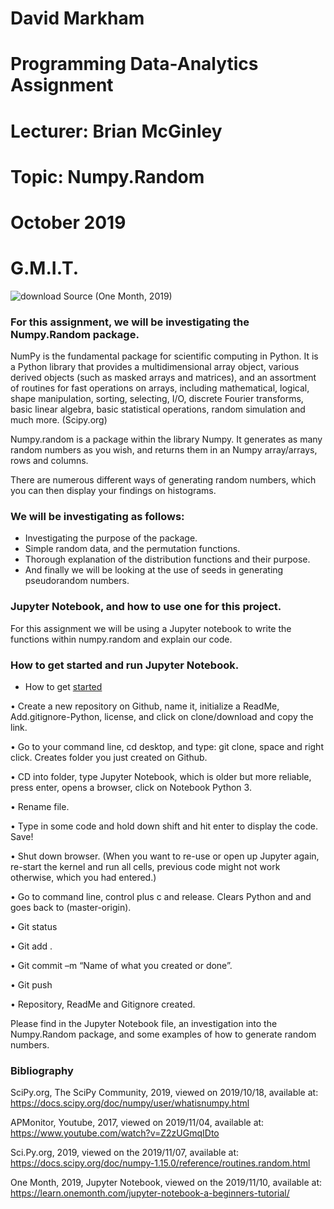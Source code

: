 # David Markham
# Programming Data-Analytics Assignment
# Lecturer: Brian McGinley
# Topic: Numpy.Random
# October 2019
# G.M.I.T.

![download](NumpyRandom.jpg) 
Source (One Month, 2019)

### For this assignment, we will be investigating the Numpy.Random package.  

NumPy is the fundamental package for scientific computing in Python. It is a Python library that provides a multidimensional array object, various derived objects (such as masked arrays and matrices), and an assortment of routines for fast operations on arrays, including mathematical, logical, shape manipulation, sorting, selecting, I/O, discrete Fourier transforms, basic linear algebra, basic statistical operations, random simulation and much more. (Scipy.org)

Numpy.random is a package within the library Numpy. It generates as many random numbers as you wish, and returns them in an Numpy array/arrays, rows and columns.

There are numerous different ways of generating random numbers, which you can then display your findings on histograms. 



### We will be investigating as follows: 

- Investigating the purpose of the package.
- Simple random data, and the permutation functions.
- Thorough explanation of the distribution functions and their purpose.
- And finally we will be looking at the use of seeds in generating pseudorandom numbers.

### Jupyter Notebook, and how to use one for this project.

For this assignment we will be using a Jupyter notebook to write the functions within numpy.random and explain our code.

### How to get started and run Jupyter Notebook.

- How to get <a href="https://learn.onemonth.com/jupyter-notebook-a-beginners-tutorial/" target="_blank">started</a>

•	Create a new repository on Github, name it, initialize a ReadMe, Add.gitignore-Python, license, and click on clone/download and copy the link.

•	Go to your command line, cd desktop, and type: git clone, space and right click. Creates folder you just created on Github.

•	CD into folder, type Jupyter Notebook, which is older but more reliable, press enter, opens a browser, click on Notebook Python 3.

•	Rename file.

•	Type in some code and hold down shift and hit enter to display the code. Save!

•	Shut down browser. (When you want to re-use or open up Jupyter again, re-start the kernel and run all cells, previous code might not work otherwise, which you had entered.)

•	Go to command line, control plus c and release. Clears Python and and goes back to (master-origin).

•	Git status

•	Git add . 

•	Git commit –m “Name of what you created or done”.

•	Git push

•	Repository, ReadMe and Gitignore created.

Please find in the Jupyter Notebook file, an investigation into the Numpy.Random package, and some examples of how to generate random numbers.


### Bibliography 


SciPy.org, The SciPy Community, 2019, viewed on 2019/10/18, available at: https://docs.scipy.org/doc/numpy/user/whatisnumpy.html

APMonitor, Youtube, 2017, viewed on 2019/11/04, available at: https://www.youtube.com/watch?v=Z2zUGmqIDto 

Sci.Py.org, 2019, viewed on the 2019/11/07, available at: https://docs.scipy.org/doc/numpy-1.15.0/reference/routines.random.html

One Month, 2019, Jupyter Notebook, viewed on the 2019/11/10, available at: https://learn.onemonth.com/jupyter-notebook-a-beginners-tutorial/
 
